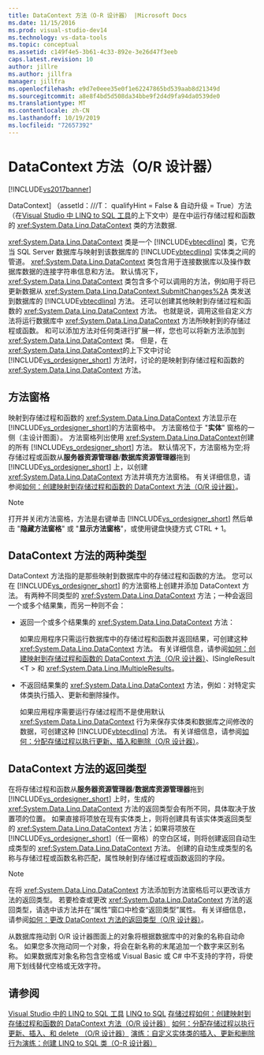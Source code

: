 ```yaml
---
title: DataContext 方法（O-R 设计器） |Microsoft Docs
ms.date: 11/15/2016
ms.prod: visual-studio-dev14
ms.technology: vs-data-tools
ms.topic: conceptual
ms.assetid: c149f4e5-3b61-4c33-892e-3e26d47f3eeb
caps.latest.revision: 10
author: jillre
ms.author: jillfra
manager: jillfra
ms.openlocfilehash: e9d7e0eee35e0f1e62247865bd539aab8d21349d
ms.sourcegitcommit: a8e8f4bd5d508da34bbe9f2d4d9fa94da0539de0
ms.translationtype: MT
ms.contentlocale: zh-CN
ms.lasthandoff: 10/19/2019
ms.locfileid: "72657392"
---
```

# <a name="datacontext-methods-or-designer"></a>DataContext 方法（O/R 设计器）
[!INCLUDE[vs2017banner](../includes/vs2017banner.md)]

DataContext] （assetId：///T： qualifyHint = False & 自动升级 = True）方法（在[Visual Studio 中 LINQ to SQL 工具](../data-tools/linq-to-sql-tools-in-visual-studio2.md)的上下文中）是在中运行存储过程和函数的 <xref:System.Data.Linq.DataContext> 类的方法数据.

 <xref:System.Data.Linq.DataContext> 类是一个 [!INCLUDE[vbtecdlinq](../includes/vbtecdlinq-md.md)] 类，它充当 SQL Server 数据库与映射到该数据库的 [!INCLUDE[vbtecdlinq](../includes/vbtecdlinq-md.md)] 实体类之间的管道。 <xref:System.Data.Linq.DataContext> 类包含用于连接数据库以及操作数据库数据的连接字符串信息和方法。 默认情况下，<xref:System.Data.Linq.DataContext> 类包含多个可以调用的方法，例如用于将已更新数据从 <xref:System.Data.Linq.DataContext.SubmitChanges%2A> 类发送到数据库的 [!INCLUDE[vbtecdlinq](../includes/vbtecdlinq-md.md)] 方法。 还可以创建其他映射到存储过程和函数的 <xref:System.Data.Linq.DataContext> 方法。 也就是说，调用这些自定义方法将运行数据库中 <xref:System.Data.Linq.DataContext> 方法所映射到的存储过程或函数。 和可以添加方法对任何类进行扩展一样，您也可以将新方法添加到 <xref:System.Data.Linq.DataContext> 类。 但是，在 <xref:System.Data.Linq.DataContext>的上下文中讨论 [!INCLUDE[vs_ordesigner_short](../includes/vs-ordesigner-short-md.md)] 方法时，讨论的是映射到存储过程和函数的 <xref:System.Data.Linq.DataContext> 方法。

## <a name="methods-pane"></a>方法窗格
 映射到存储过程和函数的 <xref:System.Data.Linq.DataContext> 方法显示在 [!INCLUDE[vs_ordesigner_short](../includes/vs-ordesigner-short-md.md)]的方法窗格中。 方法窗格位于 "**实体**" 窗格的一侧（主设计图面）。 方法窗格列出使用 <xref:System.Data.Linq.DataContext>创建的所有 [!INCLUDE[vs_ordesigner_short](../includes/vs-ordesigner-short-md.md)] 方法。 默认情况下，方法窗格为空;将存储过程或函数从**服务器资源管理器**/**数据库资源管理器**拖到 [!INCLUDE[vs_ordesigner_short](../includes/vs-ordesigner-short-md.md)] 上，以创建 <xref:System.Data.Linq.DataContext> 方法并填充方法窗格。 有关详细信息，请参阅[如何：创建映射到存储过程和函数的 DataContext 方法（O/R 设计器）](../data-tools/how-to-create-datacontext-methods-mapped-to-stored-procedures-and-functions-o-r-designer.md)。

> [!NOTE]
> 打开并关闭方法窗格，方法是右键单击 [!INCLUDE[vs_ordesigner_short](../includes/vs-ordesigner-short-md.md)] 然后单击 "**隐藏方法窗格**" 或 "**显示方法窗格**"，或使用键盘快捷方式 CTRL + 1。

## <a name="two-types-of-datacontext-methods"></a>DataContext 方法的两种类型
 DataContext 方法指的是那些映射到数据库中的存储过程和函数的方法。 您可以在 [!INCLUDE[vs_ordesigner_short](../includes/vs-ordesigner-short-md.md)] 的方法窗格上创建并添加 DataContext 方法。 有两种不同类型的 <xref:System.Data.Linq.DataContext> 方法；一种会返回一个或多个结果集，而另一种则不会：

- 返回一个或多个结果集的 <xref:System.Data.Linq.DataContext> 方法：

     如果应用程序只需运行数据库中的存储过程和函数并返回结果，可创建这种 <xref:System.Data.Linq.DataContext> 方法。 有关详细信息，请参阅[如何：创建映射到存储过程和函数的 DataContext 方法（O/R 设计器）](../data-tools/how-to-create-datacontext-methods-mapped-to-stored-procedures-and-functions-o-r-designer.md)、ISingleResult \<T > 和 <xref:System.Data.Linq.IMultipleResults>。

- 不返回结果集的 <xref:System.Data.Linq.DataContext> 方法，例如：对特定实体类执行插入、更新和删除操作。

     如果应用程序需要运行存储过程而不是使用默认 <xref:System.Data.Linq.DataContext> 行为来保存实体类和数据库之间修改的数据，可创建这种 [!INCLUDE[vbtecdlinq](../includes/vbtecdlinq-md.md)] 方法。 有关详细信息，请参阅[如何：分配存储过程以执行更新、插入和删除（O/R 设计器）](../data-tools/how-to-assign-stored-procedures-to-perform-updates-inserts-and-deletes-o-r-designer.md)。

## <a name="return-types-of-datacontext-methods"></a>DataContext 方法的返回类型
 在将存储过程和函数从**服务器资源管理器**/**数据库资源管理器**拖到 [!INCLUDE[vs_ordesigner_short](../includes/vs-ordesigner-short-md.md)] 上时，生成的 <xref:System.Data.Linq.DataContext> 方法的返回类型会有所不同，具体取决于放置项的位置。 如果直接将项放在现有实体类上，则将创建具有该实体类返回类型的 <xref:System.Data.Linq.DataContext> 方法；如果将项放在 [!INCLUDE[vs_ordesigner_short](../includes/vs-ordesigner-short-md.md)]（任一窗格）的空白区域，则将创建返回自动生成类型的 <xref:System.Data.Linq.DataContext> 方法。 创建的自动生成类型的名称与存储过程或函数名称匹配，属性映射到存储过程或函数返回的字段。

> [!NOTE]
> 在将 <xref:System.Data.Linq.DataContext> 方法添加到方法窗格后可以更改该方法的返回类型。 若要检查或更改 <xref:System.Data.Linq.DataContext> 方法的返回类型，请选中该方法并在“属性”窗口中检查“返回类型”属性。 有关详细信息，请参阅[如何：更改 DataContext 方法的返回类型（O/R 设计器）](../data-tools/how-to-change-the-return-type-of-a-datacontext-method-o-r-designer.md)。

 从数据库拖动到 O/R 设计器图面上的对象将根据数据库中的对象的名称自动命名。 如果您多次拖动同一个对象，将会在新名称的末尾追加一个数字来区别名称。 如果数据库对象名称包含空格或 Visual Basic 或 C# 中不支持的字符，将使用下划线替代空格或无效字符。

## <a name="see-also"></a>请参阅
 [Visual Studio 中的 LINQ to SQL 工具](../data-tools/linq-to-sql-tools-in-visual-studio2.md) [LINQ to SQL](https://msdn.microsoft.com/library/73d13345-eece-471a-af40-4cc7a2f11655) [存储过程](https://msdn.microsoft.com/library/4d23dd7a-a85f-44ff-a717-af7d0950c0fc)[如何：创建映射到存储过程和函数的 DataContext 方法（O/R 设计器）](../data-tools/how-to-create-datacontext-methods-mapped-to-stored-procedures-and-functions-o-r-designer.md) [如何：分配存储过程以执行更新、插入、和 delete （O/R 设计器）](../data-tools/how-to-assign-stored-procedures-to-perform-updates-inserts-and-deletes-o-r-designer.md) [演练：自定义实体类的插入、更新和删除行为](../data-tools/walkthrough-customizing-the-insert-update-and-delete-behavior-of-entity-classes.md)[演练：创建 LINQ to SQL 类（O-R 设计器）](https://msdn.microsoft.com/library/35aad4a4-2e8a-46e2-ae09-5fbfd333c233)
